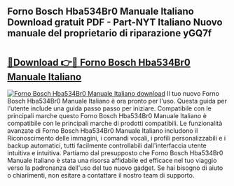 ## Forno Bosch Hba534Br0 Manuale Italiano Download gratuit PDF - Part-NYT Italiano Nuovo manuale del proprietario di riparazione yGQ7f

# <h2><a href="http://dfb1izv.blite.top/?on=Forno+Bosch+Hba534Br0+Manuale+Italiano">🔗Download 👉🔴 Forno Bosch Hba534Br0 Manuale Italiano</a></h2>

[![Forno Bosch Hba534Br0 Manuale Italiano download](https://i.imgur.com/lujVjoI.png)](http://dfb1izv.blite.top/?on=Forno+Bosch+Hba534Br0+Manuale+Italiano)
Il tuo nuovo Forno Bosch Hba534Br0 Manuale Italiano è ora pronto per l'uso. Questa guida per l'utente include una guida passo passo per iniziare. Compatibile con le principali marche questo Forno Bosch Hba534Br0 Manuale Italiano è compatibile con le principali marche di prodotti compatibili. Le funzionalità avanzate di Forno Bosch Hba534Br0 Manuale Italiano includono il Riconoscimento delle immagini, i comandi vocali, i profili personalizzabili e i backup automatici, tutti facilmente controllabili dall'interfaccia utente intuitiva e intuitiva. Partiamo dal presupposto che Forno Bosch Hba534Br0 Manuale Italiano è stata una risorsa affidabile ed efficace nel tuo viaggio verso la padronanza dell'uso del tuo nuovo gadget. Se hai bisogno di aiuto o chiarimenti, non esitare a contattare il nostro team di supporto.
